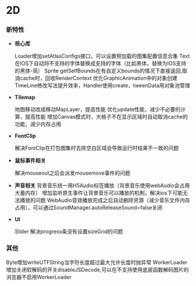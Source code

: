 # 2D

### 新特性

- **核心库**

  Loader增加setAtlasConfigs接口，可以设置预加载的图集配置信息合集
  Text在IOS下自动将不支持的字体替换成支持的字体（比如黑体，替换为IOS支持的黑体-简）
  Sprite getSelfBounds在有自定义bounds的情况下直接返回,取消cache时，回收RenderContext
  优化GraphicAnimation中的对象创建
  TimeLine修改写法提升效率，Handler使用create，tweenData用对象池管理

- **Tilemap**

  地图移动改成移动MapLayer，提高性能
  优化update性能，减少不必要的计算，提高性能
  增加Canvas模式时，大格子不在显示区域时自动取消cache的功能，减少内存占用

- **FontClip**

  解决FontClip在打包图集时去除空白区域会导致运行时结果不一致的问题


- **鼠标事件相关**

  解决mouseout之后会派发mousemove事件的问题

- **声音相关**
  背景音乐统一用H5Audio标签播放（背景音乐使用webAudio会占用大量内存）
  增加监听原生事件让背景音乐可以播放的机制，解决ios下可能无法播放的问题
  WebAudio音效播放完成之后自动删除资源（减少音乐文件内存占用），可以通过SoundManager.autoReleaseSound=false关闭

- **UI**

  Slider 解决progress条没有设置sizeGrid的问题


### 其他

  Byte增加writeUTFString当字符长度超过最大允许长度时抛异常
  WorkerLoader增加关闭软解码的开关disableJSDecode,可以在不支持使用底层函数解码图片的浏览器不启用WorkerLoader






